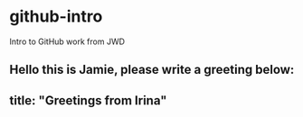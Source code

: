 # github-intro
Intro to GitHub work from JWD

Hello this is Jamie, please write a greeting below:
---
title: "Greetings from Irina"
---
